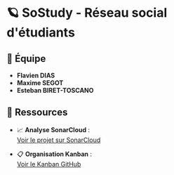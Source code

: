 # 🪐 SoStudy - Réseau social d'étudiants

## 👥 Équipe

- **Flavien DIAS**
- **Maxime SEGOT**
- **Esteban BIRET-TOSCANO**

## 🔗 Ressources

- 📈 **Analyse SonarCloud** :  
  [Voir le projet sur SonarCloud](https://sonarcloud.io/project/overview?id=estebanbiret_sostudy)

- 📋 **Organisation Kanban** :  
  [Voir le Kanban GitHub](https://github.com/users/EstebanBiret/projects/6/views/1)
